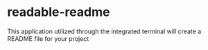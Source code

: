 # readable-readme
This application utilized through the integrated terminal will create a README file for your project

